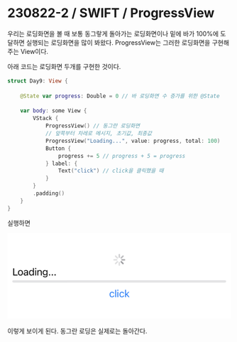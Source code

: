 # 230822-2 / SWIFT / ProgressView

우리는 로딩화면을 볼 때 보통 동그랗게 돌아가는 로딩화면이나 밑에 바가 100%에 도달하면 실행되는 로딩화면을 많이 봐왔다. ProgressView는 그러한 로딩화면을 구현해주는 View이다. 

아래 코드는 로딩화면 두개를 구현한 것이다. 

```swift
struct Day9: View {
    
    @State var progress: Double = 0 // 바 로딩화면 수 증가를 위한 @State
    
    var body: some View {
        VStack {
            ProgressView() // 동그란 로딩화면
            // 앞쪽부터 차레로 메시지, 초기값, 최종값
            ProgressView("Loading...", value: progress, total: 100) 
            Button {
                progress += 5 // progress + 5 = progress
            } label: {
                Text("click") // click을 클릭했을 때
            }
        }
        .padding()
    }
}
```

실행하면

![Alt text](<../사진/스크린샷 2023-08-22 오후 6.16.58.png>)

이렇게 보이게 된다. 동그란 로딩은 실제로는 돌아간다. 